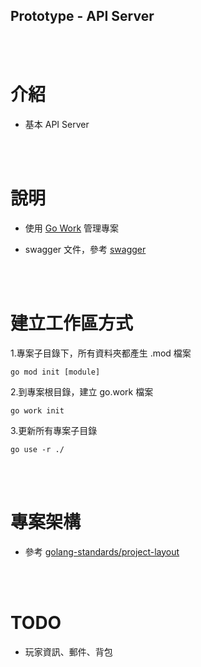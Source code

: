 ## Prototype - API Server 

<br><br>

# 介紹

- 基本 API Server 

<br><br>
    
# 說明

- 使用 [Go Work](#建立工作區方式) 管理專案

- swagger 文件，參考 [swagger](../swagger/README.md)

<br><br>

# 建立工作區方式

 1.專案子目錄下，所有資料夾都產生 .mod 檔案

 ```console
 go mod init [module]
 ```

 2.到專案根目錄，建立 go.work 檔案

  ```console
 go work init
 ```

 3.更新所有專案子目錄

  ```console
 go use -r ./
 ```

<br><br>

# 專案架構

- 參考 [golang-standards/project-layout](https://github.com/golang-standards/project-layout) 

<br><br>

# TODO

- 玩家資訊、郵件、背包